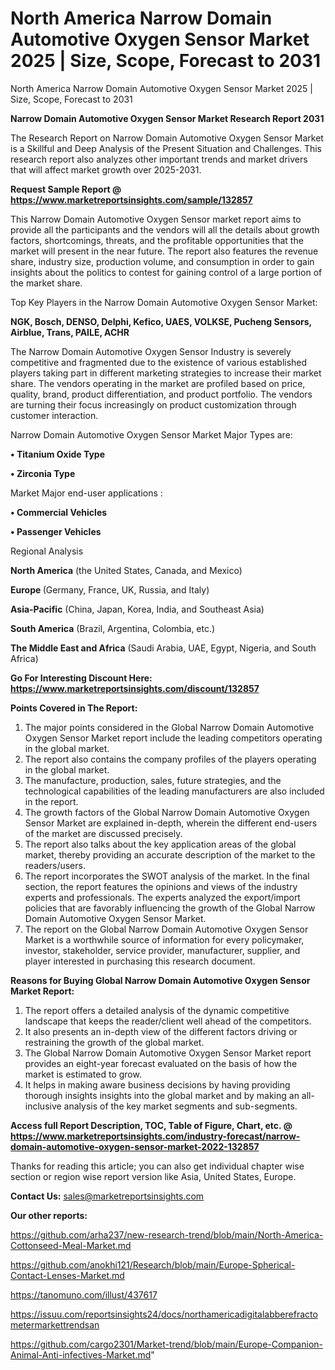 # North America Narrow Domain Automotive Oxygen Sensor Market 2025 | Size, Scope, Forecast to 2031
 North America Narrow Domain Automotive Oxygen Sensor Market 2025 | Size, Scope, Forecast to 2031

<strong>Narrow Domain Automotive Oxygen Sensor Market Research Report 2031</strong>

The Research Report on Narrow Domain Automotive Oxygen Sensor Market is a Skillful and Deep Analysis of the Present Situation and Challenges. This research report also analyzes other important trends and market drivers that will affect market growth over 2025-2031.

<strong>Request Sample Report @ <a href=https://www.marketreportsinsights.com/sample/132857>https://www.marketreportsinsights.com/sample/132857</a></strong>

This Narrow Domain Automotive Oxygen Sensor market report aims to provide all the participants and the vendors will all the details about growth factors, shortcomings, threats, and the profitable opportunities that the market will present in the near future. The report also features the revenue share, industry size, production volume, and consumption in order to gain insights about the politics to contest for gaining control of a large portion of the market share.

Top Key Players in the Narrow Domain Automotive Oxygen Sensor Market:

<strong>NGK, Bosch, DENSO, Delphi, Kefico, UAES, VOLKSE, Pucheng Sensors, Airblue, Trans, PAILE, ACHR</strong>

The Narrow Domain Automotive Oxygen Sensor Industry is severely competitive and fragmented due to the existence of various established players taking part in different marketing strategies to increase their market share. The vendors operating in the market are profiled based on price, quality, brand, product differentiation, and product portfolio. The vendors are turning their focus increasingly on product customization through customer interaction.

Narrow Domain Automotive Oxygen Sensor Market Major Types are:

<strong>• Titanium Oxide Type

• Zirconia Type</strong>

Market Major end-user applications :

<strong>• Commercial Vehicles

• Passenger Vehicles</strong>

Regional Analysis

</u><strong><b>North America</b></strong> (the United States, Canada, and Mexico)

<strong><b>Europe </b></strong>(Germany, France, UK, Russia, and Italy)

<strong><b>Asia-Pacific</b></strong> (China, Japan, Korea, India, and Southeast Asia)

<strong><b>South America</b></strong> (Brazil, Argentina, Colombia, etc.)

<strong><b>The Middle East and Africa</b></strong> (Saudi Arabia, UAE, Egypt, Nigeria, and South Africa)

<strong>Go For Interesting Discount Here: <a href=https://www.marketreportsinsights.com/discount/132857>https://www.marketreportsinsights.com/discount/132857</a></strong>

<strong>Points Covered in The Report:</strong>
<ol>
  <li>The major points considered in the Global Narrow Domain Automotive Oxygen Sensor Market report include the leading competitors operating in the global market.</li>
  <li>The report also contains the company profiles of the players operating in the global market.</li>
  <li>The manufacture, production, sales, future strategies, and the technological capabilities of the leading manufacturers are also included in the report.</li>
  <li>The growth factors of the Global Narrow Domain Automotive Oxygen Sensor Market are explained in-depth, wherein the different end-users of the market are discussed precisely.</li>
  <li>The report also talks about the key application areas of the global market, thereby providing an accurate description of the market to the readers/users.</li>
  <li>The report incorporates the SWOT analysis of the market. In the final section, the report features the opinions and views of the industry experts and professionals. The experts analyzed the export/import policies that are favorably influencing the growth of the Global Narrow Domain Automotive Oxygen Sensor Market.</li>
  <li>The report on the Global Narrow Domain Automotive Oxygen Sensor Market is a worthwhile source of information for every policymaker, investor, stakeholder, service provider, manufacturer, supplier, and player interested in purchasing this research document.</li>
</ol>
<strong>Reasons for Buying Global Narrow Domain Automotive Oxygen Sensor Market Report:</strong>

<ol>
  <li>The report offers a detailed analysis of the dynamic competitive landscape that keeps the reader/client well ahead of the competitors.</li>
  <li>It also presents an in-depth view of the different factors driving or restraining the growth of the global market.</li>
  <li>The Global Narrow Domain Automotive Oxygen Sensor Market report provides an eight-year forecast evaluated on the basis of how the market is estimated to grow.</li>
  <li>It helps in making aware business decisions by having providing thorough insights insights into the global market and by making an all-inclusive analysis of the key market segments and sub-segments.</li>
</ol>
<strong>Access full Report Description, TOC, Table of Figure, Chart, etc. @ <a href=https://www.marketreportsinsights.com/industry-forecast/narrow-domain-automotive-oxygen-sensor-market-2022-132857>https://www.marketreportsinsights.com/industry-forecast/narrow-domain-automotive-oxygen-sensor-market-2022-132857</a></strong>


Thanks for reading this article; you can also get individual chapter wise section or region wise report version like Asia, United States, Europe.

<strong>Contact Us:</strong>
sales@marketreportsinsights.com

<strong>Our other reports:</strong>

<a href=https://github.com/arha237/new-research-trend/blob/main/North-America-Cottonseed-Meal-Market.md>https://github.com/arha237/new-research-trend/blob/main/North-America-Cottonseed-Meal-Market.md</a>

<a href=https://github.com/anokhi121/Research/blob/main/Europe-Spherical-Contact-Lenses-Market.md>https://github.com/anokhi121/Research/blob/main/Europe-Spherical-Contact-Lenses-Market.md</a>

<a href=https://tanomuno.com/illust/437617>https://tanomuno.com/illust/437617</a>

<a href=https://issuu.com/reportsinsights24/docs/northamericadigitalabberefractometermarkettrendsan>https://issuu.com/reportsinsights24/docs/northamericadigitalabberefractometermarkettrendsan</a>

<a href=https://github.com/cargo2301/Market-trend/blob/main/Europe-Companion-Animal-Anti-infectives-Market.md>https://github.com/cargo2301/Market-trend/blob/main/Europe-Companion-Animal-Anti-infectives-Market.md</a>"
